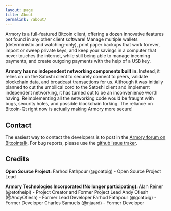```yaml
---
layout: page
title: About
permalink: /about/
---
```


Armory is a full-featured Bitcoin client, offering a dozen innovative features not found in any other client software! Manage multiple wallets (deterministic and watching-only), print paper backups that work forever, import or sweep private keys, and keep your savings in a computer that never touches the internet, while still being able to manage incoming payments, and create outgoing payments with the help of a USB key.

**Armory has no independent networking components built in.** Instead, it relies on on the Satoshi client to securely connect to peers, validate blockchain data, and broadcast transactions for us. Although it was initially planned to cut the umbilical cord to the Satoshi client and implement independent networking, it has turned out to be an inconvenience worth having. Reimplementing all the networking code would be fraught with bugs, security holes, and possible blockchain forking. The reliance on Bitcoin-Qt right now is actually making Armory more secure!

## Contact

The easiest way to contact the developers is to post in the [Armory forum on Bitcointalk](https://bitcointalk.org/index.php?board=97.0). For bug reports, please use the [github issue traker](https://github.com/goatpig/BitcoinArmory/issues).

Credits
-------
**Open Source Project:** 
Farhod Fathpour (@goatpig) - Open Source Project Lead 

**Armory Technologies Incorporated (No longer participating):** 
Alan Reiner (@etotheipi) - Project Creator and Former Project Lead 
Andy Ofiesh (@AndyOfiesh) - Former Lead Developer 
Farhod Fathpour (@goatpig) - Former Developer 
Charles Samuels (@njaard) - Former Developer
